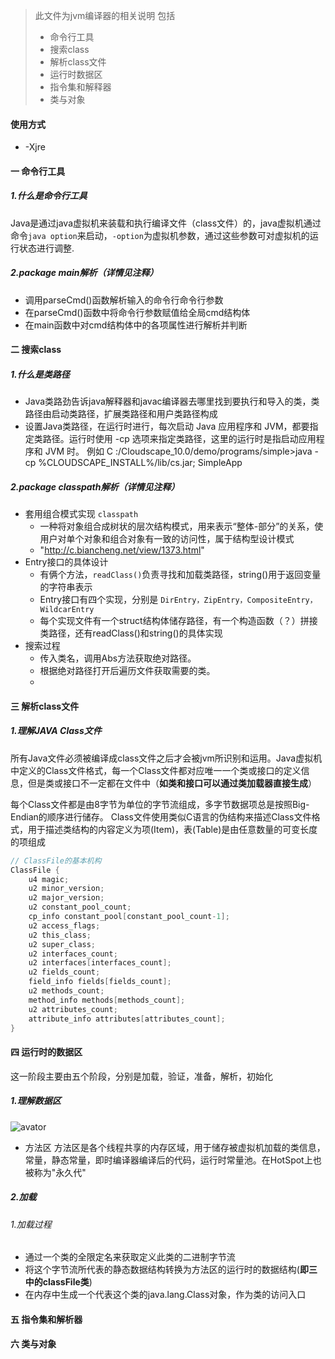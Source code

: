 >此文件为jvm编译器的相关说明
>包括 
>- 命令行工具
>- 搜索class
>- 解析class文件
>- 运行时数据区
>- 指令集和解释器
>- 类与对象

#### 使用方式
- -Xjre

#### 一 命令行工具
##### 1.什么是命令行工具
Java是通过java虚拟机来装载和执行编译文件（class文件）的，java虚拟机通过命令```java option```来启动，```-option```为虚拟机参数，通过这些参数可对虚拟机的运行状态进行调整. 

##### 2.package main解析（详情见注释）
- 调用parseCmd()函数解析输入的命令行命令行参数
- 在parseCmd()函数中将命令行参数赋值给全局cmd结构体
- 在main函数中对cmd结构体中的各项属性进行解析并判断


#### 二 搜索class
##### 1.什么是类路径
- Java类路劲告诉java解释器和javac编译器去哪里找到要执行和导入的类，类路径由启动类路径，扩展类路径和用户类路径构成
- 设置Java类路径，在运行时进行，每次启动 Java 应用程序和 JVM，都要指定类路径。运行时使用 -cp 选项来指定类路径，这里的运行时是指启动应用程序和 JVM 时。
例如
C :/Cloudscape_10.0/demo/programs/simple>java -cp %CLOUDSCAPE_INSTALL%/lib/cs.jar; SimpleApp

##### 2.package classpath解析（详情见注释）
- 套用组合模式实现 ```classpath```
  - 一种将对象组合成树状的层次结构模式，用来表示“整体-部分”的关系，使用户对单个对象和组合对象有一致的访问性，属于结构型设计模式 
  - "http://c.biancheng.net/view/1373.html"
- Entry接口的具体设计
  - 有俩个方法，```readClass()```负责寻找和加载类路径，string()用于返回变量的字符串表示
  - Entry接口有四个实现，分别是 ``` DirEntry，ZipEntry，CompositeEntry，WildcarEntry ```
  - 每个实现文件有一个struct结构体储存路径，有一个构造函数（？）拼接类路径，还有readClass()和string()的具体实现
- 搜索过程
  - 传入类名，调用Abs方法获取绝对路径。
  - 根据绝对路径打开后遍历文件获取需要的类。
  - 

#### 三 解析class文件
##### 1.理解JAVA Class文件
所有Java文件必须被编译成class文件之后才会被jvm所识别和运用。Java虚拟机中定义的Class文件格式，每一个Class文件都对应唯一一个类或接口的定义信息，但是类或接口不一定都在文件中（**如类和接口可以通过类加载器直接生成**）

每个Class文件都是由8字节为单位的字节流组成，多字节数据项总是按照Big-Endian的顺序进行储存。
Class文件使用类似C语言的伪结构来描述Class文件格式，用于描述类结构的内容定义为项(Item)，表(Table)是由任意数量的可变长度的项组成
```C++
// ClassFile的基本机构
ClassFile { 
    u4 magic; 
    u2 minor_version; 
    u2 major_version; 
    u2 constant_pool_count; 
    cp_info constant_pool[constant_pool_count-1]; 
    u2 access_flags; 
    u2 this_class; 
    u2 super_class; 
    u2 interfaces_count; 
    u2 interfaces[interfaces_count]; 
    u2 fields_count; 
    field_info fields[fields_count]; 
    u2 methods_count; 
    method_info methods[methods_count]; 
    u2 attributes_count; 
    attribute_info attributes[attributes_count]; 
}
```

#### 四 运行时的数据区
这一阶段主要由五个阶段，分别是加载，验证，准备，解析，初始化
##### 1.理解数据区
![avator](https://img-blog.csdn.net/20171014180538873?watermark/2/text/aHR0cDovL2Jsb2cuY3Nkbi5uZXQvdTAxMTQ2NDUzNg==/font/5a6L5L2T/fontsize/400/fill/I0JBQkFCMA==/dissolve/70/gravity/SouthEast )
- 方法区
方法区是各个线程共享的内存区域，用于储存被虚拟机加载的类信息，常量，静态常量，即时编译器编译后的代码，运行时常量池。在HotSpot上也被称为"永久代"

##### 2.加载
###### 1.加载过程
- 通过一个类的全限定名来获取定义此类的二进制字节流
- 将这个字节流所代表的静态数据结构转换为方法区的运行时的数据结构(**即三中的classFile类**)
- 在内存中生成一个代表这个类的java.lang.Class对象，作为类的访问入口

#### 五 指令集和解析器

#### 六 类与对象

